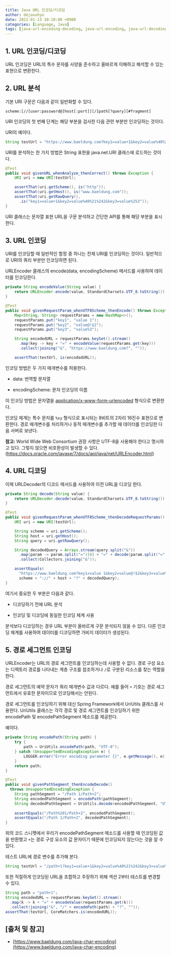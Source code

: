 ```yaml
---
title: Java URL 인코딩/디코딩
author: dejavuhyo
date: 2022-01-13 10:10:00 +0900
categories: [Language, Java]
tags: [java-url-encoding-decoding, java-url-encoding, java-url-decoding, url-encoding-decoding, encoding-decoding, url-encoding, url-decoding, encoding, decoding, 자바-url-인코딩-디코딩, 자바-인코딩-디코딩, 인코딩, 디코딩, url-인코딩, url-디코딩, 인코딩-디코딩]
---
```


## 1. URL 인코딩/디코딩
URL 인코딩은 URL의 특수 문자를 사양을 준수하고 올바르게 이해하고 해석할 수 있는 표현으로 변환한다.

## 2. URL 분석
기본 URI 구문은 다음과 같이 일반화할 수 있다.

```text
scheme:[//[user:password@]host[:port]][/]path[?query][#fragment]
```

URI 인코딩의 첫 번째 단계는 해당 부분을 검사한 다음 관련 부분만 인코딩하는 것이다.

URI의 예이다.

```java
String testUrl = "https://www.baeldung.com?key1=value+1&key2=value%40%21%242&key3=value%253";
```

URI를 분석하는 한 가지 방법은 String 표현을 java.net.URI 클래스에 로드하는 것이다.

```java
@Test
public void givenURL_whenAnalyze_thenCorrect() throws Exception {
    URI uri = new URI(testUrl);

    assertThat(uri.getScheme(), is("http"));
    assertThat(uri.getHost(), is("www.baeldung.com"));
    assertThat(uri.getRawQuery(),
      .is("key1=value+1&key2=value%40%21%242&key3=value%253"));
}
```

URI 클래스는 문자열 표현 URL을 구문 분석하고 간단한 API를 통해 해당 부분을 표시한다.

## 3. URL 인코딩
URI를 인코딩할 때 일반적인 함정 중 하나는 전체 URI를 인코딩하는 것이다. 일반적으로 URI의 쿼리 부분만 인코딩하면 된다.

URLEncoder 클래스의 encode(data, encodingScheme) 메서드를 사용하여 데이터를 인코딩한다.

```java
private String encodeValue(String value) {
    return URLEncoder.encode(value, StandardCharsets.UTF_8.toString());
}

@Test
public void givenRequestParam_whenUTF8Scheme_thenEncode() throws Exception {
    Map<String, String> requestParams = new HashMap<>();
    requestParams.put("key1", "value 1");
    requestParams.put("key2", "value@!$2");
    requestParams.put("key3", "value%3");

    String encodedURL = requestParams.keySet().stream()
      .map(key -> key + "=" + encodeValue(requestParams.get(key)))
      .collect(joining("&", "https://www.baeldung.com?", ""));

    assertThat(testUrl, is(encodedURL));
```

인코딩 방법은 두 가지 매개변수를 허용한다.

* data: 번역할 문자열

* encodingScheme: 문자 인코딩의 이름

이 인코딩 방법은 문자열을 [application/x-www-form-urlencoded](https://www.w3.org/TR/html401/interact/forms.html#h-17.13.4.1) 형식으로 변환한다.

인코딩 체계는 특수 문자를 `%xy` 형식으로 표시되는 8비트의 2자리 16진수 표현으로 변환한다. 경로 매개변수를 처리하거나 동적 매개변수를 추가할 때 데이터를 인코딩한 다음 서버로 보낸다.

**참고:** World Wide Web Consortium 권장 사항은 UTF-8을 사용해야 한다고 명시하고 있다. 그렇지 않으면 비호환성이 발생할 수 있다. (https://docs.oracle.com/javase/7/docs/api/java/net/URLEncoder.html)

## 4. URL 디코딩
이제 URLDecoder의 디코드 메서드를 사용하여 이전 URL을 디코딩 한다.

```java
private String decode(String value) {
    return URLDecoder.decode(value, StandardCharsets.UTF_8.toString());
}

@Test
public void givenRequestParam_whenUTF8Scheme_thenDecodeRequestParams() {
    URI uri = new URI(testUrl);

    String scheme = uri.getScheme();
    String host = uri.getHost();
    String query = uri.getRawQuery();

    String decodedQuery = Arrays.stream(query.split("&"))
      .map(param -> param.split("=")[0] + "=" + decode(param.split("=")[1]))
      .collect(Collectors.joining("&"));

    assertEquals(
      "https://www.baeldung.com?key1=value 1&key2=value@!$2&key3=value%3",
      scheme + "://" + host + "?" + decodedQuery);
}
```

여기서 중요한 두 부분은 다음과 같다.

* 디코딩하기 전에 URL 분석

* 인코딩 및 디코딩에 동일한 인코딩 체계 사용

분석보다 디코딩하는 경우 URL 부분이 올바르게 구문 분석되지 않을 수 있다. 다른 인코딩 체계를 사용하여 데이터를 디코딩하면 가비지 데이터가 생성된다.

## 5. 경로 세그먼트 인코딩
URLEncoder는 URL의 경로 세그먼트를 인코딩하는데 사용할 수 없다. 경로 구성 요소는 디렉토리 경로를 나타내는 계층 구조를 참조하거나 `/`로 구분된 리소스를 찾는 역할을 한다.

경로 세그먼트의 예약 문자가 쿼리 매개변수 값과 다르다. 예를 들어 `+` 기호는 경로 세그먼트에서 유효한 문자이므로 인코딩해서는 안된다.

경로 세그먼트를 인코딩하기 위해 대신 Spring Framework에서 UriUtils 클래스를 사용한다. UriUtils 클래스는 각각 경로 및 경로 세그먼트를 인코딩하기 위한 encodePath 및 encodePathSegment 메소드를 제공한다.

예이다.

```java
private String encodePath(String path) {
    try {
        path = UriUtils.encodePath(path, "UTF-8");
    } catch (UnsupportedEncodingException e) {
        LOGGER.error("Error encoding parameter {}", e.getMessage(), e);
    }
    return path;
}
```

```java
@Test
public void givenPathSegment_thenEncodeDecode() 
  throws UnsupportedEncodingException {
    String pathSegment = "/Path 1/Path+2";
    String encodedPathSegment = encodePath(pathSegment);
    String decodedPathSegment = UriUtils.decode(encodedPathSegment, "UTF-8");
    
    assertEquals("/Path%201/Path+2", encodedPathSegment);
    assertEquals("/Path 1/Path+2", decodedPathSegment);
}
```

위의 코드 스니펫에서 우리가 encodePathSegment 메소드를 사용할 때 인코딩된 값을 반환했고 `+`는 경로 구성 요소의 값 문자이기 때문에 인코딩되지 않는다는 것을 알 수 있다.

테스트 URL에 경로 변수를 추가해 본다.

```java
String testUrl = "/path+1?key1=value+1&key2=value%40%21%242&key3=value%253";
```

또한 적절하게 인코딩된 URL을 조합하고 주장하기 위해 섹션 2부터 테스트를 변경할 수 있다.

```java
String path = "path+1";
String encodedURL = requestParams.keySet().stream()
  .map(k -> k + "=" + encodeValue(requestParams.get(k)))
  .collect(joining("&", "/" + encodePath(path) + "?", ""));
assertThat(testUrl, CoreMatchers.is(encodedURL));
```

## [출처 및 참고]
* [https://www.baeldung.com/java-char-encoding](https://www.baeldung.com/java-char-encoding)
